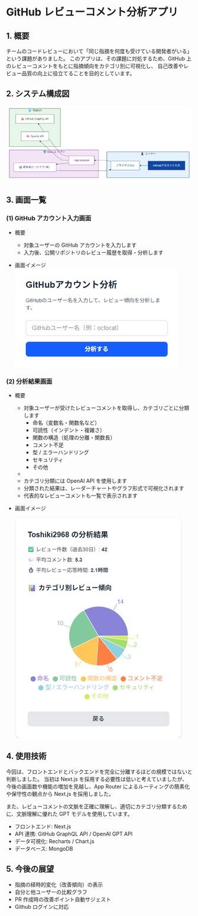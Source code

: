 # GitHub レビューコメント分析アプリ

## 1. 概要

チームのコードレビューにおいて「同じ指摘を何度も受けている開発者がいる」という課題がありました。
このアプリは、その課題に対処するため、GitHub 上のレビューコメントをもとに指摘傾向をカテゴリ別に可視化し、
自己改善やレビュー品質の向上に役立てることを目的としています。

## 2. システム構成図

<img src="./docs/software-architecture.png" alt="システム構成図">

## 3. 画面一覧

### (1) GitHub アカウント入力画面

- 概要

  - 対象ユーザーの GitHub アカウントを入力します
  - 入力後、公開リポジトリのレビュー履歴を取得・分析します

- 画面イメージ
  <img src="./docs/Githubアカウント入力画面イメージ.png" alt="Githubアカウント入力画面">

### (2) 分析結果画面

- 概要

  - 対象ユーザーが受けたレビューコメントを取得し、カテゴリごとに分類します
    - 命名（変数名・関数名など）
    - 可読性（インデント・複雑さ）
    - 関数の構造（処理の分離・関数長）
    - コメント不足
    - 型 / エラーハンドリング
    - セキュリティ
    - その他
  -
  - カテゴリ分類には OpenAI API を使用します
  - 分類された結果は、レーダーチャートやグラフ形式で可視化されます
  - 代表的なレビューコメントも一覧で表示されます

- 画面イメージ

  <img src="./docs/分析結果画面イメージ.png" alt="分析結果画面">

## 4. 使用技術

今回は、フロントエンドとバックエンドを完全に分離するほどの規模ではないと判断しました。
当初は Next.js を採用する必要性は低いと考えていましたが、今後の画面数や機能の増加を見越し、App Router によるルーティングの簡素化や保守性の観点から Next.js を採用しました。

また、レビューコメントの文脈を正確に理解し、適切にカテゴリ分類するために、文脈理解に優れた GPT モデルを使用しています。

- フロントエンド: Next.js
- API 連携: GitHub GraphQL API / OpenAI GPT API
- データ可視化: Recharts / Chart.js
- データベース: MongoDB

## 5. 今後の展望

- 指摘の経時的変化（改善傾向）の表示
- 自分と他ユーザーの比較グラフ
- PR 作成時の改善ポイント自動サジェスト
- Github ログインに対応

